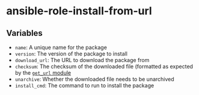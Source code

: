 # ansible-role-install-from-url

## Variables

- `name`: A unique name for the package
- `version`: The version of the package to install
- `download_url`: The URL to download the package from
- `checksum`: The checksum of the downloaded file (formatted as expected by the [`get_url` module](https://docs.ansible.com/ansible/latest/collections/ansible/builtin/get_url_module.html)
- `unarchive`: Whether the downloaded file needs to be unarchived
- `install_cmd`: The command to run to install the package
